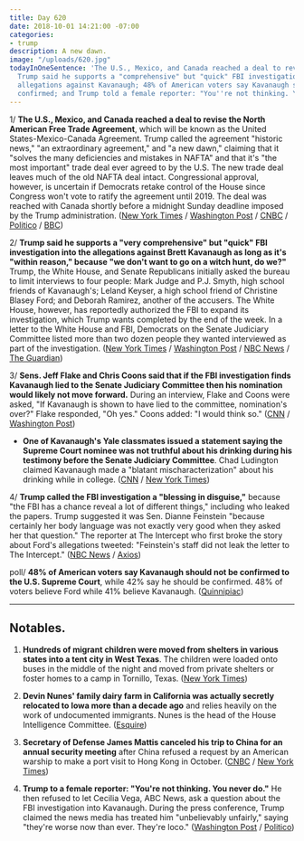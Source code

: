 ```yaml
---
title: Day 620
date: 2018-10-01 14:21:00 -07:00
categories:
- trump
description: A new dawn.
image: "/uploads/620.jpg"
todayInOneSentence: 'The U.S., Mexico, and Canada reached a deal to revise NAFTA;
  Trump said he supports a "comprehensive" but "quick" FBI investigation into the
  allegations against Kavanaugh; 48% of American voters say Kavanaugh should not be
  confirmed; and Trump told a female reporter: "You''re not thinking. You never do."'
---
```


1/ **The U.S., Mexico, and Canada reached a deal to revise the North American Free Trade Agreement**, which will be known as the United States-Mexico-Canada Agreement. Trump called the agreement "historic news," "an extraordinary agreement," and "a new dawn," claiming that it "solves the many deficiencies and mistakes in NAFTA" and that it's "the most important" trade deal ever agreed to by the U.S. The new trade deal leaves much of the old NAFTA deal intact. Congressional approval, however, is uncertain if Democrats retake control of the House since Congress won't vote to ratify the agreement until 2019. The deal was reached with Canada shortly before a midnight Sunday deadline imposed by the Trump administration. ([New York Times](https://www.nytimes.com/2018/09/30/us/politics/us-canada-nafta-deal-deadline.html) / [Washington Post](https://www.washingtonpost.com/business/economy/2018/10/01/cae5b7fa-c588-11e8-b1ed-1d2d65b86d0c_story.html) / [CNBC](https://www.cnbc.com/2018/10/01/trump-new-north-american-trade-deal-is-new-dawn-for-us-auto-industry.html) / [Politico](https://www.politico.com/story/2018/09/30/nafta-trade-canada-819081) / [BBC](https://www.bbc.com/news/business-45711595))

2/ **Trump said he supports a "very comprehensive" but "quick" FBI investigation into the allegations against Brett Kavanaugh as long as it's "within reason," because "we don't want to go on a witch hunt, do we?"** Trump, the White House, and Senate Republicans initially asked the bureau to limit interviews to four people: Mark Judge and P.J. Smyth, high school friends of Kavanaugh's; Leland Keyser, a high school friend of Christine Blasey Ford; and Deborah Ramirez, another of the accusers. The White House, however, has reportedly authorized the FBI to expand its investigation, which Trump wants completed by the end of the week. In a letter to the White House and FBI, Democrats on the Senate Judiciary Committee listed more than two dozen people they wanted interviewed as part of the investigation. ([New York Times](https://www.nytimes.com/2018/10/01/us/politics/trump-fbi-kavanaugh.html) / [Washington Post](https://www.washingtonpost.com/politics/trump-adds-to-confusion-over-scope-of-fbi-investigation-of-kavanaugh-accusations/2018/10/01/1aa5e922-c561-11e8-b1ed-1d2d65b86d0c_story.html) / [NBC News](https://www.nbcnews.com/politics/politics-news/white-house-limits-scope-fbi-s-investigation-allegations-against-brett-n915061) / [The Guardian](https://www.theguardian.com/us-news/2018/oct/01/brett-kavanaugh-deborah-ramirez-julie-swetnick-christine-blasey-ford))

3/ **Sens. Jeff Flake and Chris Coons said that if the FBI investigation finds Kavanaugh lied to the Senate Judiciary Committee then his nomination would likely not move forward.** During an interview, Flake and Coons were asked, "If Kavanaugh is shown to have lied to the committee, nomination's over?" Flake responded, "Oh yes." Coons added: "I would think so." ([CNN](https://www.cnn.com/2018/09/30/politics/flake-fbi-kavanaugh-investigation/index.html) / [Washington Post](https://www.washingtonpost.com/politics/2018/10/01/kavanaugh-would-not-be-confirmed-if-fbi-probe-shows-he-lied-senate-committee-jeff-flake-says/))

* **One of Kavanaugh's Yale classmates issued a statement saying the Supreme Court nominee was not truthful about his drinking during his testimony before the Senate Judiciary Committee**. Chad Ludington claimed Kavanaugh made a "blatant mischaracterization" about his drinking while in college. ([CNN](https://www.cnn.com/2018/10/01/politics/read-chad-ludington-statement-brett-kavanaugh/index.html) / [New York Times](https://www.nytimes.com/2018/09/30/us/politics/chad-ludington-statement-brett-kavanaugh.html))

4/ **Trump called the FBI investigation a "blessing in disguise,"** because "the FBI has a chance reveal a lot of different things," including who leaked the papers. Trump suggested it was Sen. Dianne Feinstein "because certainly her body language was not exactly very good when they asked her that question." The reporter at The Intercept who first broke the story about Ford's allegations tweeted: "Feinstein's staff did not leak the letter to The Intercept." ([NBC News](https://www.nbcnews.com/politics/donald-trump/trump-kavanaugh-fbi-investigation-n915091) / [Axios](https://www.axios.com/donald-trump-dianne-feinstein-leaked-ford-letterd-f3b71d61-462c-4fef-ae18-32e7f906638d.html))

poll/ **48% of American voters say Kavanaugh should not be confirmed to the U.S. Supreme Court**, while 42% say he should be confirmed. 48% of voters believe Ford while 41% believe Kavanaugh. ([Quinnipiac](https://poll.qu.edu/national/release-detail?ReleaseID=2574))

---

## Notables.

1. **Hundreds of migrant children were moved from shelters in various states into a tent city in West Texas**. The children were loaded onto buses in the middle of the night and moved from private shelters or foster homes to a camp in Tornillo, Texas. ([New York Times](https://www.nytimes.com/2018/09/30/us/migrant-children-tent-city-texas.html))

2. **Devin Nunes' family dairy farm in California was actually secretly relocated to Iowa more than a decade ago** and relies heavily on the work of undocumented immigrants. Nunes is the head of the House Intelligence Committee. ([Esquire](https://www.esquire.com/news-politics/a23471864/devin-nunes-family-farm-iowa-california/)) 

3. **Secretary of Defense James Mattis canceled his trip to China for an annual security meeting** after China refused a request by an American warship to make a port visit to Hong Kong in October. ([CNBC](https://www.cnbc.com/2018/10/01/defense-secretary-james-mattis-cancels-trip-to-china.html) / [New York Times](https://www.nytimes.com/2018/09/30/world/asia/china-us-security-mattis.html))

4. **Trump to a female reporter: "You're not thinking. You never do."** He then refused to let Cecilia Vega, ABC News, ask a question about the FBI investigation into Kavanaugh. During the press conference, Trump claimed the news media has treated him "unbelievably unfairly," saying "they're worse now than ever. They're loco." ([Washington Post](https://www.washingtonpost.com/politics/2018/10/01/youre-not-thinking-you-never-do-trump-tells-female-reporter/) / [Politico](https://www.politico.com/story/2018/10/01/trump-reporter-insult-854870))
